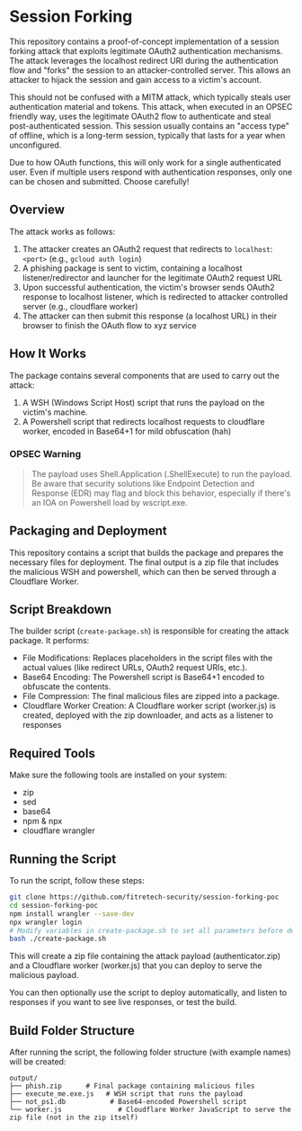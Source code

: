 # Session Forking 

This repository contains a proof-of-concept implementation of a session forking attack that exploits legitimate OAuth2 authentication mechanisms. The attack leverages the localhost redirect URI during the authentication flow and "forks" the session to an attacker-controlled server. This allows an attacker to hijack the session and gain access to a victim's account.

This should not be confused with a MITM attack, which typically steals user authentication material and tokens. This attack, when executed in an OPSEC friendly way, uses the legitimate OAuth2 flow to authenticate and steal post-authenticated session. This session usually contains an "access type" of offline, which is a long-term session, typically that lasts for a year when unconfigured.

Due to how OAuth functions, this will only work for a single authenticated user. Even if multiple users respond with authentication responses, only one can be chosen and submitted. Choose carefully!


## Overview

The attack works as follows:

1. The attacker creates an OAuth2 request that redirects to `localhost`:`<port>` (e.g., `gcloud auth login`)
2. A phishing package is sent to victim, containing a localhost listener/redirector and launcher for the legitimate OAuth2 request URL
3. Upon successful authentication, the victim's browser sends OAuth2 response to localhost listener, which is redirected to attacker controlled server (e.g., cloudflare worker)
4. The attacker can then submit this response (a localhost URL) in their browser to finish the OAuth flow to xyz service

## How It Works

The package contains several components that are used to carry out the attack:

1. A WSH (Windows Script Host) script that runs the payload on the victim's machine.
2. A Powershell script that redirects localhost requests to cloudflare worker, encoded in Base64+1 for mild obfuscation (hah)

### OPSEC Warning

> The payload uses Shell.Application (.ShellExecute) to run the payload. Be aware that security solutions like Endpoint Detection and Response (EDR) may flag and block this behavior, especially if there's an IOA on Powershell load by wscript.exe.

## Packaging and Deployment

This repository contains a script that builds the package and prepares the necessary files for deployment. The final output is a zip file that includes the malicious WSH and powershell, which can then be served through a Cloudflare Worker.

## Script Breakdown

The builder script (`create-package.sh`) is responsible for creating the attack package. It performs:

- File Modifications: Replaces placeholders in the script files with the actual values (like redirect URLs, OAuth2 request URIs, etc.).
- Base64 Encoding: The Powershell script is Base64+1 encoded to obfuscate the contents.
- File Compression: The final malicious files are zipped into a package.
- Cloudflare Worker Creation: A Cloudflare worker script (worker.js) is created, deployed with the zip downloader, and acts as a listener to responses

## Required Tools

Make sure the following tools are installed on your system:

- zip
- sed
- base64
- npm & npx
- cloudflare wrangler

## Running the Script

To run the script, follow these steps:

```bash
git clone https://github.com/fitretech-security/session-forking-poc
cd session-forking-poc
npm install wrangler --save-dev
npx wrangler login
# Modify variables in create-package.sh to set all parameters before deployment
bash ./create-package.sh
```

This will create a zip file containing the attack payload (authenticator.zip) and a Cloudflare worker (worker.js) that you can deploy to serve the malicious payload.

You can then optionally use the script to deploy automatically, and listen to responses if you want to see live responses, or test the build.

## Build Folder Structure

After running the script, the following folder structure (with example names) will be created:

```
output/
├── phish.zip      # Final package containing malicious files
├── execute_me.exe.js   # WSH script that runs the payload
├── not_ps1.db           # Base64-encoded Powershell script
└── worker.js              # Cloudflare Worker JavaScript to serve the zip file (not in the zip itself)
```